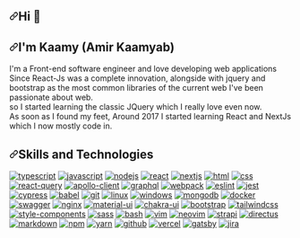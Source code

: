 <article class="markdown-body entry-content container-lg" itemprop="text">
  <h1 dir="auto">
    <a id="user-content-hi-" class="anchor" aria-hidden="true" href="#hi-"
      ><svg class="octicon octicon-link" viewBox="0 0 16 16" version="1.1" width="16" height="16" aria-hidden="true">
        <path
          fill-rule="evenodd"
          d="M7.775 3.275a.75.75 0 001.06 1.06l1.25-1.25a2 2 0 112.83 2.83l-2.5 2.5a2 2 0 01-2.83 0 .75.75 0 00-1.06 1.06 3.5 3.5 0 004.95 0l2.5-2.5a3.5 3.5 0 00-4.95-4.95l-1.25 1.25zm-4.69 9.64a2 2 0 010-2.83l2.5-2.5a2 2 0 012.83 0 .75.75 0 001.06-1.06 3.5 3.5 0 00-4.95 0l-2.5 2.5a3.5 3.5 0 004.95 4.95l1.25-1.25a.75.75 0 00-1.06-1.06l-1.25 1.25a2 2 0 01-2.83 0z"
        ></path></svg></a
    >Hi <g-emoji class="g-emoji" alias="wave" fallback-src="https://github.githubassets.com/images/icons/emoji/unicode/1f44b.png">👋</g-emoji>
  </h1>
  <h2 dir="auto">
    <a class="anchor" aria-hidden="true"
      ><svg class="octicon octicon-link" viewBox="0 0 16 16" version="1.1" width="16" height="16" aria-hidden="true">
        <path
          fill-rule="evenodd"
          d="M7.775 3.275a.75.75 0 001.06 1.06l1.25-1.25a2 2 0 112.83 2.83l-2.5 2.5a2 2 0 01-2.83 0 .75.75 0 00-1.06 1.06 3.5 3.5 0 004.95 0l2.5-2.5a3.5 3.5 0 00-4.95-4.95l-1.25 1.25zm-4.69 9.64a2 2 0 010-2.83l2.5-2.5a2 2 0 012.83 0 .75.75 0 001.06-1.06 3.5 3.5 0 00-4.95 0l-2.5 2.5a3.5 3.5 0 004.95 4.95l1.25-1.25a.75.75 0 00-1.06-1.06l-1.25 1.25a2 2 0 01-2.83 0z"
        ></path></svg></a
    >I'm Kaamy (Amir Kaamyab)
  </h2>
  <p dir="auto">
    I'm a Front-end software engineer and love developing web applications <br />
    Since React-Js was a complete innovation, alongside with jquery and bootstrap as the most common libraries of the current web I've been passionate about web. <br />
    so I started learning the classic JQuery which I really love even now. <br />
    As soon as I found my feet, Around 2017 I started learning React and NextJs which I now mostly code in. 
  </p>
  <h2 dir="auto">
    <a id="user-content-skills-and-technologies" class="anchor" aria-hidden="true" href="#skills-and-technologies"
      ><svg class="octicon octicon-link" viewBox="0 0 16 16" version="1.1" width="16" height="16" aria-hidden="true">
        <path
          fill-rule="evenodd"
          d="M7.775 3.275a.75.75 0 001.06 1.06l1.25-1.25a2 2 0 112.83 2.83l-2.5 2.5a2 2 0 01-2.83 0 .75.75 0 00-1.06 1.06 3.5 3.5 0 004.95 0l2.5-2.5a3.5 3.5 0 00-4.95-4.95l-1.25 1.25zm-4.69 9.64a2 2 0 010-2.83l2.5-2.5a2 2 0 012.83 0 .75.75 0 001.06-1.06 3.5 3.5 0 00-4.95 0l-2.5 2.5a3.5 3.5 0 004.95 4.95l1.25-1.25a.75.75 0 00-1.06-1.06l-1.25 1.25a2 2 0 01-2.83 0z"
        ></path></svg></a
    >Skills and Technologies
  </h2>
  <p dir="auto">
    <a href="https://typescriptlang.org/" rel="nofollow"
      ><img
        src="https://camo.githubusercontent.com/05646281655d1a76b9dde9b40caf29f9e0836f55ac06eeb92491c25e85ea52ef/68747470733a2f2f696d672e736869656c64732e696f2f62616467652f547970655363726970742d696e666f726d6174696f6e616c3f7374796c653d666c61742d737175617265266c6f676f3d54797065536372697074266c6f676f436f6c6f723d66666626636f6c6f723d324437394337"
        alt="typescript"
        data-canonical-src="https://img.shields.io/badge/TypeScript-informational?style=flat-square&amp;logo=TypeScript&amp;logoColor=fff&amp;color=2D79C7"
        style="max-width: 100%"
    /></a>
    <a href="https://www.ecma-international.org/publications-and-standards/standards/ecma-262/" rel="nofollow"
      ><img
        src="https://camo.githubusercontent.com/a68605c6cfae910b71be2e20735ac7f0f693e9c9d9320f5f7d165b1b153e69f7/68747470733a2f2f696d672e736869656c64732e696f2f62616467652f4a6176615363726970742d696e666f726d6174696f6e616c3f7374796c653d666c61742d737175617265266c6f676f3d4a617661536372697074266c6f676f436f6c6f723d30303026636f6c6f723d463744463145"
        alt="javascript"
        data-canonical-src="https://img.shields.io/badge/JavaScript-informational?style=flat-square&amp;logo=JavaScript&amp;logoColor=000&amp;color=F7DF1E"
        style="max-width: 100%"
    /></a>
    <a href="https://nodejs.org/" rel="nofollow"
      ><img
        src="https://camo.githubusercontent.com/465a9d58d2db26bc8c9b2ce3a6bbfc01d1cec9097b9594fa23c80aeeaf46e2c2/68747470733a2f2f696d672e736869656c64732e696f2f62616467652f4e6f64654a532d696e666f726d6174696f6e616c3f7374796c653d666c61742d737175617265266c6f676f3d6e6f64652e6a73266c6f676f436f6c6f723d66666626636f6c6f723d303236653030"
        alt="nodejs"
        data-canonical-src="https://img.shields.io/badge/NodeJS-informational?style=flat-square&amp;logo=node.js&amp;logoColor=fff&amp;color=026e00"
        style="max-width: 100%"
    /></a>
    <a href="https://reactjs.org/" rel="nofollow"
      ><img
        src="https://camo.githubusercontent.com/9552f4dd37d3bf600306c4725a3ddb552a6c74fef10de5796e5b2883cda2be38/68747470733a2f2f696d672e736869656c64732e696f2f62616467652f52656163742d2532333332374643372e7376673f7374796c653d666c61742d737175617265266c6f676f3d7265616374266c6f676f436f6c6f723d614441464226636f6c6f723d333233363345"
        alt="react"
        data-canonical-src="https://img.shields.io/badge/React-%23327FC7.svg?style=flat-square&amp;logo=react&amp;logoColor=aDAFB&amp;color=32363E"
        style="max-width: 100%"
    /></a>
    <a href="https://nextjs.org/" rel="nofollow"
      ><img
        src="https://camo.githubusercontent.com/194810d1a65186a954831f7e4b0684f7981706c9ea315a1678907081c3d17128/68747470733a2f2f696d672e736869656c64732e696f2f62616467652f4e6578744a532d696e666f726d6174696f6e616c3f7374796c653d666c61742d737175617265266c6f676f3d6e6578742e6a73266c6f676f436f6c6f723d66666626636f6c6f723d303030303030"
        alt="nextjs"
        data-canonical-src="https://img.shields.io/badge/NextJS-informational?style=flat-square&amp;logo=next.js&amp;logoColor=fff&amp;color=000000"
        style="max-width: 100%"
    /></a>
    <a href="https://html.spec.whatwg.org/multipage/" rel="nofollow"
      ><img
        src="https://camo.githubusercontent.com/7c4abfe27648a38d0cbcc0bb297fa89170b003c2f61cf9e4c90178654e83a425/68747470733a2f2f696d672e736869656c64732e696f2f62616467652f48544d4c2d696e666f726d6174696f6e616c3f7374796c653d666c61742d737175617265266c6f676f3d68746d6c35266c6f676f436f6c6f723d66666626636f6c6f723d453334463236"
        alt="html"
        data-canonical-src="https://img.shields.io/badge/HTML-informational?style=flat-square&amp;logo=html5&amp;logoColor=fff&amp;color=E34F26"
        style="max-width: 100%"
    /></a>
    <a href="https://developer.mozilla.org/en-US/docs/Web/CSS" rel="nofollow"
      ><img
        src="https://camo.githubusercontent.com/590d183e7dd4cd1fbcf54c87240e98aa920dde3f60d3f388f76ac5f38857da0a/68747470733a2f2f696d672e736869656c64732e696f2f62616467652f4353532d696e666f726d6174696f6e616c3f7374796c653d666c61742d737175617265266c6f676f3d43535333266c6f676f436f6c6f723d66666626636f6c6f723d313936386130"
        alt="css"
        data-canonical-src="https://img.shields.io/badge/CSS-informational?style=flat-square&amp;logo=CSS3&amp;logoColor=fff&amp;color=1968a0"
        style="max-width: 100%"
    /></a>
    <a href="https://tanstack.com/query/v4" rel="nofollow"
      ><img
        src="https://camo.githubusercontent.com/4e35751b5cff4e2429a333463f3fa8c7e3010cd22ce26f39f1cce52ad4c2d231/68747470733a2f2f696d672e736869656c64732e696f2f62616467652f52656163745f51756572792d696e666f726d6174696f6e616c3f7374796c653d666c61742d737175617265266c6f676f3d72656163747175657279266c6f676f436f6c6f723d66666626636f6c6f723d454634343434"
        alt="react-query"
        data-canonical-src="https://img.shields.io/badge/React_Query-informational?style=flat-square&amp;logo=reactquery&amp;logoColor=fff&amp;color=EF4444"
        style="max-width: 100%"
    /></a>
    <a href="https://www.apollographql.com/docs/" rel="nofollow"
      ><img
        src="https://camo.githubusercontent.com/0ccb6bd4246d4234f7a14423c2f2d083def23c2387ce7e479989ae82e28eee16/68747470733a2f2f696d672e736869656c64732e696f2f62616467652f41706f6c6c6f5f436c69656e742d696e666f726d6174696f6e616c3f7374796c653d666c61742d737175617265266c6f676f3d61706f6c6c6f6772617068716c266c6f676f436f6c6f723d61643962663626636f6c6f723d316232323430"
        alt="apollo-client"
        data-canonical-src="https://img.shields.io/badge/Apollo_Client-informational?style=flat-square&amp;logo=apollographql&amp;logoColor=ad9bf6&amp;color=1b2240"
        style="max-width: 100%"
    /></a>
    <a href="https://graphql.org/" rel="nofollow"
      ><img
        src="https://camo.githubusercontent.com/6760c6e78a9a401d99e32fa78d7672a2493e039fe6ec0662d7c27feedc1cea33/68747470733a2f2f696d672e736869656c64732e696f2f62616467652f4772617068514c2d696e666f726d6174696f6e616c3f7374796c653d666c61742d737175617265266c6f676f3d6772617068716c266c6f676f436f6c6f723d66666626636f6c6f723d443933324132"
        alt="graphql"
        data-canonical-src="https://img.shields.io/badge/GraphQL-informational?style=flat-square&amp;logo=graphql&amp;logoColor=fff&amp;color=D932A2"
        style="max-width: 100%"
    /></a>
    <a href="https://webpack.js.org/" rel="nofollow"
      ><img
        src="https://camo.githubusercontent.com/46f92aea6a486e7a38bf269dc72dd14347893a091118db7f13dc6646dd49adf1/68747470733a2f2f696d672e736869656c64732e696f2f62616467652f5765627061636b2d696e666f726d6174696f6e616c3f7374796c653d666c61742d737175617265266c6f676f3d7765627061636b266c6f676f436f6c6f723d66666626636f6c6f723d324233413432"
        alt="webpack"
        data-canonical-src="https://img.shields.io/badge/Webpack-informational?style=flat-square&amp;logo=webpack&amp;logoColor=fff&amp;color=2B3A42"
        style="max-width: 100%"
    /></a>
    <a href="https://eslint.org/" rel="nofollow"
      ><img
        src="https://camo.githubusercontent.com/6ff84547fa3d8d5fc4d589d0155b1a292819a53c727e35c9a45f700ba8b96d0c/68747470733a2f2f696d672e736869656c64732e696f2f62616467652f45736c696e742d696e666f726d6174696f6e616c3f7374796c653d666c61742d737175617265266c6f676f3d65736c696e74266c6f676f436f6c6f723d66666626636f6c6f723d344132464334"
        alt="eslint"
        data-canonical-src="https://img.shields.io/badge/Eslint-informational?style=flat-square&amp;logo=eslint&amp;logoColor=fff&amp;color=4A2FC4"
        style="max-width: 100%"
    /></a>
    <a href="https://jestjs.io/" rel="nofollow"
      ><img
        src="https://camo.githubusercontent.com/bb9ffb3137e3a95c26052b924ceb5fc57a7b14a9afa1910c67b73b05ae456c0b/68747470733a2f2f696d672e736869656c64732e696f2f62616467652f4a6573742d696e666f726d6174696f6e616c3f7374796c653d666c61742d737175617265266c6f676f3d6a657374266c6f676f436f6c6f723d66666626636f6c6f723d434334333143"
        alt="jest"
        data-canonical-src="https://img.shields.io/badge/Jest-informational?style=flat-square&amp;logo=jest&amp;logoColor=fff&amp;color=CC431C"
        style="max-width: 100%"
    /></a>
    <a href="https://cypress.io/" rel="nofollow"
      ><img
        src="https://camo.githubusercontent.com/62d5586f9b79520a4cadca4948c27065a080cdbbef44ffb7aebb32974c0c79bf/68747470733a2f2f696d672e736869656c64732e696f2f62616467652f437970726573732d696e666f726d6174696f6e616c3f7374796c653d666c61742d737175617265266c6f676f3d63797072657373266c6f676f436f6c6f723d30344333384526636f6c6f723d343834383462"
        alt="cypress"
        data-canonical-src="https://img.shields.io/badge/Cypress-informational?style=flat-square&amp;logo=cypress&amp;logoColor=04C38E&amp;color=48484b"
        style="max-width: 100%"
    /></a>
    <a href="https://babeljs.io/" rel="nofollow"
      ><img
        src="https://camo.githubusercontent.com/b5323691b6d6b9ad3b8453012bfa9dbf47f34d491729be600535a9d9a5cfa6e4/68747470733a2f2f696d672e736869656c64732e696f2f62616467652f426162656c2d696e666f726d6174696f6e616c3f7374796c653d666c61742d737175617265266c6f676f3d626162656c266c6f676f436f6c6f723d30303026636f6c6f723d463544413535"
        alt="babel"
        data-canonical-src="https://img.shields.io/badge/Babel-informational?style=flat-square&amp;logo=babel&amp;logoColor=000&amp;color=F5DA55"
        style="max-width: 100%"
    /></a>
    <a href="https://git-scm.com/" rel="nofollow"
      ><img
        src="https://camo.githubusercontent.com/2fbfc21a2e5ec6d55a45733082f8bf2d9531b78b8d0f5ab209c2c127b03fd9e9/68747470733a2f2f696d672e736869656c64732e696f2f62616467652f4769742d696e666f726d6174696f6e616c3f7374796c653d666c61742d737175617265266c6f676f3d476974266c6f676f436f6c6f723d66666626636f6c6f723d463035303332"
        alt="git"
        data-canonical-src="https://img.shields.io/badge/Git-informational?style=flat-square&amp;logo=Git&amp;logoColor=fff&amp;color=F05032"
        style="max-width: 100%"
    /></a>
    <a href="https://www.kernel.org/" rel="nofollow"
      ><img
        src="https://camo.githubusercontent.com/05b37da28de2fafbcafc39ed5194009060b4d176df2f90a867ebb3c0facf105c/68747470733a2f2f696d672e736869656c64732e696f2f62616467652f4c696e75782d696e666f726d6174696f6e616c3f7374796c653d666c61742d737175617265266c6f676f3d4c696e7578266c6f676f436f6c6f723d30303026636f6c6f723d464343363234"
        alt="linux"
        data-canonical-src="https://img.shields.io/badge/Linux-informational?style=flat-square&amp;logo=Linux&amp;logoColor=000&amp;color=FCC624"
        style="max-width: 100%"
    /></a>
    <a href="https://www.microsoft.com/en-us/windows/" rel="nofollow"
      ><img
        src="https://camo.githubusercontent.com/d34366933a349fda19df2e1a431ecfa7174ba57233d2cfdbf0d375d9d64743e7/68747470733a2f2f696d672e736869656c64732e696f2f62616467652f57696e646f77732d696e666f726d6174696f6e616c3f7374796c653d666c61742d737175617265266c6f676f3d57696e646f7773266c6f676f436f6c6f723d6666666626636f6c6f723d303041444546"
        alt="windows"
        data-canonical-src="https://img.shields.io/badge/Windows-informational?style=flat-square&amp;logo=Windows&amp;logoColor=ffff&amp;color=00ADEF"
        style="max-width: 100%"
    /></a>
    <a href="https://www.mongodb.com/" rel="nofollow"
      ><img
        src="https://camo.githubusercontent.com/f0a25b538f9284bdd190a5020740109414d067b6095cd40341a2ea056c8088cf/68747470733a2f2f696d672e736869656c64732e696f2f62616467652f4d6f6e676f44422d696e666f726d6174696f6e616c3f7374796c653d666c61742d737175617265266c6f676f3d6d6f6e676f6462266c6f676f436f6c6f723d66666626636f6c6f723d304641323443"
        alt="mongodb"
        data-canonical-src="https://img.shields.io/badge/MongoDB-informational?style=flat-square&amp;logo=mongodb&amp;logoColor=fff&amp;color=0FA24C"
        style="max-width: 100%"
    /></a>
    <a href="https://www.docker.com/" rel="nofollow"
      ><img
        src="https://camo.githubusercontent.com/ea0fac70340a448e7eab4ef1c2d9b44a44a86880983df6117797a632a52d38ef/68747470733a2f2f696d672e736869656c64732e696f2f62616467652f446f636b65722d696e666f726d6174696f6e616c3f7374796c653d666c61742d737175617265266c6f676f3d646f636b6572266c6f676f436f6c6f723d66666626636f6c6f723d323439364544"
        alt="docker"
        data-canonical-src="https://img.shields.io/badge/Docker-informational?style=flat-square&amp;logo=docker&amp;logoColor=fff&amp;color=2496ED"
        style="max-width: 100%"
    /></a>
    <a href="http://swagger.io/" rel="nofollow"
      ><img
        src="https://camo.githubusercontent.com/62749968a93bfe66d80157ff5b687b304d086b850cda0ddefa3611247d14d4c9/68747470733a2f2f696d672e736869656c64732e696f2f62616467652f537761676765722d696e666f726d6174696f6e616c3f7374796c653d666c61742d737175617265266c6f676f3d73776167676572266c6f676f436f6c6f723d66666626636f6c6f723d333862383332"
        alt="swagger"
        data-canonical-src="https://img.shields.io/badge/Swagger-informational?style=flat-square&amp;logo=swagger&amp;logoColor=fff&amp;color=38b832"
        style="max-width: 100%"
    /></a>
    <a href="https://www.nginx.com/" rel="nofollow"
      ><img
        src="https://camo.githubusercontent.com/888946c43abdd6991e0b9a71ce7d1c9a45bb3ce3b539b0fc4ba215dc0428a3a0/68747470733a2f2f696d672e736869656c64732e696f2f62616467652f4e67696e782d696e666f726d6174696f6e616c3f7374796c653d666c61742d737175617265266c6f676f3d6e67696e78266c6f676f436f6c6f723d46454645464526636f6c6f723d303039343342"
        alt="nginx"
        data-canonical-src="https://img.shields.io/badge/Nginx-informational?style=flat-square&amp;logo=nginx&amp;logoColor=FEFEFE&amp;color=00943B"
        style="max-width: 100%"
    /></a>
    <a href="https://mui.com/" rel="nofollow"
      ><img
        src="https://camo.githubusercontent.com/21a70d3b72c252b5e5ca10ccc25d0f2da76e394462de3ba4567383bcc1ba9c90/68747470733a2f2f696d672e736869656c64732e696f2f62616467652f4d6174657269616c5f55492d696e666f726d6174696f6e616c3f7374796c653d666c61742d737175617265266c6f676f3d6d7569266c6f676f436f6c6f723d66666626636f6c6f723d303037464646"
        alt="material-ui"
        data-canonical-src="https://img.shields.io/badge/Material_UI-informational?style=flat-square&amp;logo=mui&amp;logoColor=fff&amp;color=007FFF"
        style="max-width: 100%"
    /></a>
    <a href="https://chakra-ui.com/" rel="nofollow"
      ><img
        src="https://camo.githubusercontent.com/3b6db39adc55db069a979a4443d2d5080f2250c56270898601e720858ce3bb98/68747470733a2f2f696d672e736869656c64732e696f2f62616467652f4368616b72615f55492d696e666f726d6174696f6e616c3f7374796c653d666c61742d737175617265266c6f676f3d6368616b72612d7569266c6f676f436f6c6f723d66666626636f6c6f723d333139373935"
        alt="chakra-ui"
        data-canonical-src="https://img.shields.io/badge/Chakra_UI-informational?style=flat-square&amp;logo=chakra-ui&amp;logoColor=fff&amp;color=319795"
        style="max-width: 100%"
    /></a>
    <a href="https://getbootstrap.com/" rel="nofollow"
      ><img
        src="https://camo.githubusercontent.com/db951bb9142eebcd13c632f96e524f1817b1c88b21a4f56016781484b0084742/68747470733a2f2f696d672e736869656c64732e696f2f62616467652f426f6f7473747261702d696e666f726d6174696f6e616c3f7374796c653d666c61742d737175617265266c6f676f3d626f6f747374726170266c6f676f436f6c6f723d66666626636f6c6f723d373331314543"
        alt="bootstrap"
        data-canonical-src="https://img.shields.io/badge/Bootstrap-informational?style=flat-square&amp;logo=bootstrap&amp;logoColor=fff&amp;color=7311EC"
        style="max-width: 100%"
    /></a>
    <a href="https://tailwindcss.com/" rel="nofollow"
      ><img
        src="https://camo.githubusercontent.com/6d7259392421d886883da2e41b4dda546a6a55354a51855a32a8c8baa4585f98/68747470733a2f2f696d672e736869656c64732e696f2f62616467652f5461696c77696e645f4353532d696e666f726d6174696f6e616c3f7374796c653d666c61742d737175617265266c6f676f3d7461696c77696e64637373266c6f676f436f6c6f723d313642374542636f6c6f723d316532393362"
        alt="tailwindcss"
        data-canonical-src="https://img.shields.io/badge/Tailwind_CSS-informational?style=flat-square&amp;logo=tailwindcss&amp;logoColor=16B7EBcolor=1e293b"
        style="max-width: 100%"
    /></a>
    <a href="https://styled-components.com/" rel="nofollow"
      ><img
        src="https://camo.githubusercontent.com/26757c49eec500479ab36a98d4983e1d8bd1bfb0d8e0ea4a4a09638230f4cbd2/68747470733a2f2f696d672e736869656c64732e696f2f62616467652f5374796c65645f436f6d706f6e656e74732d696e666f726d6174696f6e616c3f7374796c653d666c61742d737175617265266c6f676f3d7374796c65642d636f6d706f6e656e7473266c6f676f436f6c6f723d66666626636f6c6f723d444237303933"
        alt="style-components"
        data-canonical-src="https://img.shields.io/badge/Styled_Components-informational?style=flat-square&amp;logo=styled-components&amp;logoColor=fff&amp;color=DB7093"
        style="max-width: 100%"
    /></a>
    <a href="https://sass-lang.com/" rel="nofollow"
      ><img
        src="https://camo.githubusercontent.com/c475ca7b1a957037dc8f70da3e6de211f6837bfe4e785e593bf478c5233ee9d6/68747470733a2f2f696d672e736869656c64732e696f2f62616467652f536173732d696e666f726d6174696f6e616c3f7374796c653d666c61742d737175617265266c6f676f3d73617373266c6f676f436f6c6f723d66666626636f6c6f723d433336323931"
        alt="sass"
        data-canonical-src="https://img.shields.io/badge/Sass-informational?style=flat-square&amp;logo=sass&amp;logoColor=fff&amp;color=C36291"
        style="max-width: 100%"
    /></a>
    <a href="https://www.gnu.org/software/bash/" rel="nofollow"
      ><img
        src="https://camo.githubusercontent.com/0f43a5992f5374b20cf7591ce6b13b50df5dce0059bf532dcff37a9af6ddada3/68747470733a2f2f696d672e736869656c64732e696f2f62616467652f426173682d696e666f726d6174696f6e616c3f7374796c653d666c61742d737175617265266c6f676f3d676e7562617368266c6f676f436f6c6f723d64396439643926636f6c6f723d323232413335"
        alt="bash"
        data-canonical-src="https://img.shields.io/badge/Bash-informational?style=flat-square&amp;logo=gnubash&amp;logoColor=d9d9d9&amp;color=222A35"
        style="max-width: 100%"
    /></a>
    <a href="https://www.vim.org/" rel="nofollow"
      ><img
        src="https://camo.githubusercontent.com/b8a5184a2b150e2e80ecbcf4e71d17ff836a75df54441ef729f648f6e83ab8fc/68747470733a2f2f696d672e736869656c64732e696f2f62616467652f56696d2d696e666f726d6174696f6e616c3f7374796c653d666c61742d737175617265266c6f676f3d76696d266c6f676f436f6c6f723d66666626636f6c6f723d303139303330"
        alt="vim"
        data-canonical-src="https://img.shields.io/badge/Vim-informational?style=flat-square&amp;logo=vim&amp;logoColor=fff&amp;color=019030"
        style="max-width: 100%"
    /></a>
    <a href="https://neovim.io/" rel="nofollow"
      ><img
        src="https://camo.githubusercontent.com/ad56a1855fd93ccd69f920484b95bbba759f1ebeee2437cdce567a4df905394c/68747470733a2f2f696d672e736869656c64732e696f2f62616467652f4e656f76696d2d696e666f726d6174696f6e616c3f7374796c653d666c61742d737175617265266c6f676f3d6e656f76696d266c6f676f436f6c6f723d30623135316226636f6c6f723d386666663664"
        alt="neovim"
        data-canonical-src="https://img.shields.io/badge/Neovim-informational?style=flat-square&amp;logo=neovim&amp;logoColor=0b151b&amp;color=8fff6d"
        style="max-width: 100%"
    /></a>
    <a href="https://strapi.io/" rel="nofollow"
      ><img
        src="https://camo.githubusercontent.com/516524b1fe2d41df375c3a84afef28d784c7fe2b96cd049c604d6000720277b8/68747470733a2f2f696d672e736869656c64732e696f2f62616467652f5374726170692d696e666f726d6174696f6e616c3f7374796c653d666c61742d737175617265266c6f676f3d737472617069266c6f676f436f6c6f723d66666626636f6c6f723d313231303830"
        alt="strapi"
        data-canonical-src="https://img.shields.io/badge/Strapi-informational?style=flat-square&amp;logo=strapi&amp;logoColor=fff&amp;color=121080"
        style="max-width: 100%"
    /></a>
    <a href="https://directus.io/" rel="nofollow"
      ><img
        src="https://camo.githubusercontent.com/18f43b2fb95574921a79752126931902a00d1cf0fa36736c692c781207619603/68747470733a2f2f696d672e736869656c64732e696f2f62616467652f44697265637475732d696e666f726d6174696f6e616c3f7374796c653d666c61742d737175617265266c6f676f3d6469726563747573266c6f676f436f6c6f723d66666626636f6c6f723d363634334645"
        alt="directus"
        data-canonical-src="https://img.shields.io/badge/Directus-informational?style=flat-square&amp;logo=directus&amp;logoColor=fff&amp;color=6643FE"
        style="max-width: 100%"
    /></a>
    <a href="https://www.markdownguide.org/" rel="nofollow"
      ><img
        src="https://camo.githubusercontent.com/e4da371e0e7718254887dc12fb00a1c281b8c153cb4bc063f068f04d073fe0c3/68747470733a2f2f696d672e736869656c64732e696f2f62616467652f4d61726b646f776e2d696e666f726d6174696f6e616c3f7374796c653d666c61742d737175617265266c6f676f3d4d61726b646f776e266c6f676f436f6c6f723d66666626636f6c6f723d303030303030"
        alt="markdown"
        data-canonical-src="https://img.shields.io/badge/Markdown-informational?style=flat-square&amp;logo=Markdown&amp;logoColor=fff&amp;color=000000"
        style="max-width: 100%"
    /></a>
    <a href="https://www.npmjs.com/" rel="nofollow"
      ><img
        src="https://camo.githubusercontent.com/16df49256b05ca7b13f2a8d8a06315e2c083f073d1672fa42fcd5fe8a28cbe4f/68747470733a2f2f696d672e736869656c64732e696f2f62616467652f6e706d2d696e666f726d6174696f6e616c3f7374796c653d666c61742d737175617265266c6f676f3d6e706d266c6f676f436f6c6f723d66666626636f6c6f723d433233313245"
        alt="npm"
        data-canonical-src="https://img.shields.io/badge/npm-informational?style=flat-square&amp;logo=npm&amp;logoColor=fff&amp;color=C2312E"
        style="max-width: 100%"
    /></a>
    <a href="https://yarnpkg.com/" rel="nofollow"
      ><img
        src="https://camo.githubusercontent.com/09eb44a08b6d6156d9145b0841e71d3152352a510ee9fff57baa395d390300a5/68747470733a2f2f696d672e736869656c64732e696f2f62616467652f7961726e2d696e666f726d6174696f6e616c3f7374796c653d666c61742d737175617265266c6f676f3d7961726e266c6f676f436f6c6f723d66666626636f6c6f723d333839354245"
        alt="yarn"
        data-canonical-src="https://img.shields.io/badge/yarn-informational?style=flat-square&amp;logo=yarn&amp;logoColor=fff&amp;color=3895BE"
        style="max-width: 100%"
    /></a>
    <a href="https://github.com/"
      ><img
        src="https://camo.githubusercontent.com/357fbd05ab5120898cd30bb57016544ba6fb619ff1a51effaa71a2a322e83b93/68747470733a2f2f696d672e736869656c64732e696f2f62616467652f4769744875622d696e666f726d6174696f6e616c3f7374796c653d666c61742d737175617265266c6f676f3d476974487562266c6f676f436f6c6f723d66666626636f6c6f723d313831373137"
        alt="github"
        data-canonical-src="https://img.shields.io/badge/GitHub-informational?style=flat-square&amp;logo=GitHub&amp;logoColor=fff&amp;color=181717"
        style="max-width: 100%"
    /></a>
    <a href="https://vercel.com/" rel="nofollow"
      ><img
        src="https://camo.githubusercontent.com/ac4f286f0686cc93178534425b1d8f1339010dccf19b4d000d74a131028c1f51/68747470733a2f2f696d672e736869656c64732e696f2f62616467652f56657263656c2d696e666f726d6174696f6e616c3f7374796c653d666c61742d737175617265266c6f676f3d56657263656c266c6f676f436f6c6f723d66666626636f6c6f723d303030303030"
        alt="vercel"
        data-canonical-src="https://img.shields.io/badge/Vercel-informational?style=flat-square&amp;logo=Vercel&amp;logoColor=fff&amp;color=000000"
        style="max-width: 100%"
    /></a>
    <a href="https://www.gatsbyjs.com/" rel="nofollow"
      ><img
        src="https://camo.githubusercontent.com/490796555d9618988feb72a1f89b55730482889823a0caa0148a42f7a9aa6737/68747470733a2f2f696d672e736869656c64732e696f2f62616467652f4761747362792d696e666f726d6174696f6e616c3f7374796c653d666c61742d737175617265266c6f676f3d676174736279266c6f676f436f6c6f723d66666626636f6c6f723d363633333939"
        alt="gatsby"
        data-canonical-src="https://img.shields.io/badge/Gatsby-informational?style=flat-square&amp;logo=gatsby&amp;logoColor=fff&amp;color=663399"
        style="max-width: 100%"
    /></a>
    <a href="https://www.atlassian.com/software/jira" rel="nofollow"
      ><img
        src="https://camo.githubusercontent.com/914fe3dc3ff4b8522fd8c831daf5db97fb74976d2b72fe8de50d1d55c85e55c9/68747470733a2f2f696d672e736869656c64732e696f2f62616467652f4a6972612d696e666f726d6174696f6e616c3f7374796c653d666c61742d737175617265266c6f676f3d6a697261266c6f676f436f6c6f723d66666626636f6c6f723d303035324343"
        alt="jira"
        data-canonical-src="https://img.shields.io/badge/Jira-informational?style=flat-square&amp;logo=jira&amp;logoColor=fff&amp;color=0052CC"
        style="max-width: 100%"
    /></a>
  </p>
</article>
